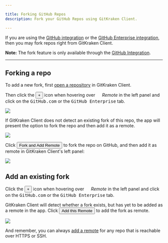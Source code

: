 ```yaml
---

title: Forking GitHub Repos
description: Fork your GitHub Repos using GitKraken Client.

---
```


If you are using the [GitHub integration](/integrations/github/) or the [GitHub Enterprise integration](/integrations/github-enterprise/), then you may fork repos right from GitKraken Client.

<div class='callout callout--basic'>
    <p><strong>Note:</strong> The fork feature is only available through the <a href="https://support.gitkraken.com/integrations/github/">GitHub Integration</a>.</p>
</div>

***
## Forking a repo
To add a new fork, first [open a repository](/working-with-repositories/open-clone-init/#opening-an-existing-project) in GitKraken Client.

Then click the <button class='button button--success button--ui button--nolink'>+</button> icon when hovering over <em class='context-menu'><img src='/img/documentation/icons/gk-remote-icon.svg' style='height:1em;'> Remote</em> in the left panel and click on the <kbd>GitHub.com</kbd> or the <kbd>GitHub Enterprise</kbd> tab.

<img src="/img/documentation/repositories/add-remote.png" srcset="/img/documentation/repositories/add-remote@2x.png" class="img-bordered img-responsive center">

If GitKraken Client does not detect an existing fork of this repo, the app will present the option to fork the repo and then add it as a remote.

<img src="/img/documentation/repositories/fork/fork.png" srcset="/img/documentation/repositories/fork/fork@2x.png" class="img-bordered img-responsive center">

Click <button class='button button--success button--ui button--nolink'>Fork and Add Remote</button> to fork the repo on GitHub, and then add it as remote in GitKraken Client's left panel:

<img src="/img/documentation/repositories/fork/add-fork-remote.png" srcset="/img/documentation/repositories/fork/add-fork-remote@2x.png" class="img-bordered img-responsive center">

## Add an existing fork

Click the <button class='button button--success button--ui button--nolink'>+</button> icon when hovering over <em class='context-menu'><img src='/img/documentation/icons/gk-remote-icon.svg' style='height:1em;'> Remote</em> in the left panel and click on the <kbd>GitHub.com</kbd> or the <kbd>GitHub Enterprise</kbd> tab.

GitKraken Client will detect whether a fork exists, but has yet to be added as a remote in the app. Click <button class='button button--success button--ui button--nolink'>Add this Remote</button> to add the fork as remote.

<img src="/img/documentation/repositories/fork/detect-fork.png" srcset="/img/documentation/repositories/fork/detect-fork@2x.png" class="img-bordered img-responsive center">

And remember, you can always [add a remote](/working-with-repositories/pushing-and-pulling/#adding-remotes) for any repo that is reachable over HTTPS or SSH. 



